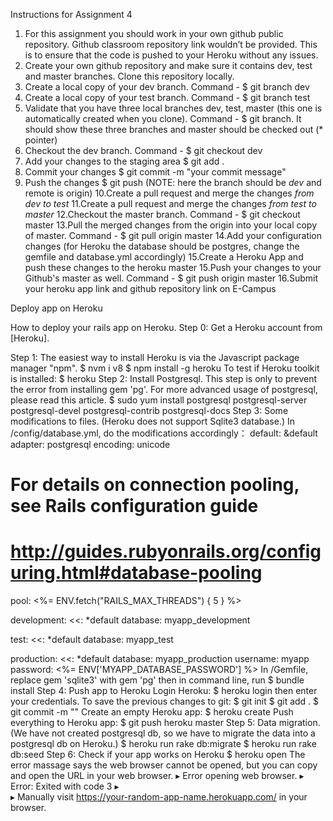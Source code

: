 Instructions for Assignment 4
1. For this assignment you should work in your own github public repository. Github classroom repository link wouldn’t be provided. This is to ensure that the code is pushed to your Heroku without any issues.
2. Create your own github repository and make sure it contains dev, test and master branches. Clone this repository locally.
3. Create a local copy of your dev branch. Command - $ git branch dev
4. Create a local copy of your test branch. Command - $ git branch test
5. Validate that you have three local branches dev, test, master (this one is automatically created when you clone). Command - $ git branch. It should show these three branches and master should be checked out (* pointer)
6. Checkout the dev branch. Command - $ git checkout dev
7. Add your changes to the staging area $ git add .
8. Commit your changes $ git commit -m "your commit message"
9. Push the changes $ git push <remote> <branch> (NOTE: here the branch should be *dev* and remote is origin)
10.Create a pull request and merge the changes *from dev to test*
11.Create a pull request and merge the changes *from test to master* 
12.Checkout the master branch. Command - $ git checkout master
13.Pull the merged changes from the origin into your local copy of master. Command - $ git pull origin master
14.Add your configuration changes (for Heroku the database should be postgres, change the gemfile and database.yml accordingly)
15.Create a Heroku App and push these changes to the heroku master
15.Push your changes to your Github's master as well. Command - $ git push origin master
16.Submit your heroku app link and github repository link on E-Campus 

Deploy app on Heroku
 
How to deploy your rails app on Heroku.
Step 0: Get a Heroku account from [Heroku].

Step 1: 
The easiest way to install Heroku is via the Javascript package manager "npm".
$ nvm i v8 
$ npm install -g heroku
To test if Heroku toolkit is installed:
$ heroku
Step 2: Install Postgresql. This step is only to prevent the error from installing gem 'pg'. For more advanced usage of postgresql, please read this article. 
$ sudo yum install postgresql postgresql-server postgresql-devel postgresql-contrib postgresql-docs
Step 3: Some modifications to files. (Heroku does not support Sqlite3 database.)
In /config/database.yml, do the modifications accordingly：
default: &default
  adapter: postgresql
  encoding: unicode
  # For details on connection pooling, see Rails configuration guide
  # http://guides.rubyonrails.org/configuring.html#database-pooling
  pool: <%= ENV.fetch("RAILS_MAX_THREADS") { 5 } %>

development:
  <<: *default
  database: myapp_development

test:
  <<: *default
  database: myapp_test

production:
  <<: *default
  database: myapp_production
  username: myapp
  password: <%= ENV['MYAPP_DATABASE_PASSWORD'] %>
In /Gemfile, replace
gem 'sqlite3'
with
gem 'pg'
then in command line, run
$ bundle install
Step 4: Push app to Heroku
Login Heroku:
$ heroku login
then enter your credentials.
To save the previous changes to git:
$ git init
$ git add .
$ git commit -m "<your message>"
Create an empty Heroku app:
$ heroku create
Push everything to Heroku app:
$ git push heroku master
Step 5: Data migration. (We have not created postgresql db, so we have to migrate the data into a postgresql db on Heroku.)
$ heroku run rake db:migrate
$ heroku run rake db:seed
Step 6: Check if your app works on Heroku
$ heroku open
The error massage says the web browser cannot be opened, but you can copy and open the URL in your web browser.
 ▸    Error opening web browser.
 ▸    Error: Exited with code 3
 ▸    
 ▸    Manually visit https://your-random-app-name.herokuapp.com/ in your browser.

